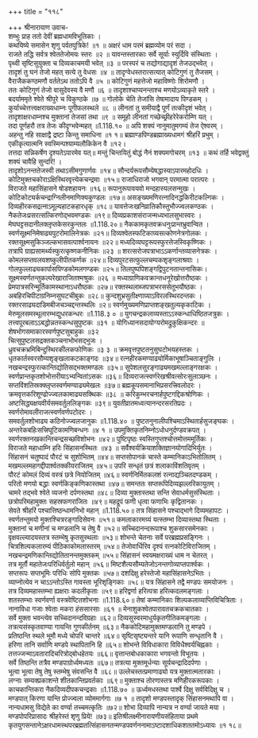 +++
title = "११८"

+++
श्रीनारायाण उवाच-  
शम्भुः प्राह ततो देवीं ब्रह्मधामविभूतिकाः ।  
कथयिष्ये समासेन शृणु पर्वतपुत्रिके! ॥१ ॥
अक्षरं धाम परमं ब्रह्मव्योम परं सदा ।  
राजते तद्धि सर्वत्र श्वेततेजोमयः स्तरः ॥२ ॥
यावन्तस्तारकाः सर्वे सूर्याः स्युर्दिवि संस्थिताः ।  
पृथ्वी सृष्टिसुयुक्ता च दिव्यकाचमयी भवेत् ॥३ ॥
परस्परं च तद्योगाद्यादृशं तेजउद्भवेत् ।  
तादृशं तु घनं तेजो महत् सत्ये तु वेधसः ॥४ ॥
तादृग्वेधस्तरात्सत्यात् कोटिगुणं तु तैजसम् ।  
वैराजैककण्ठमणौ वर्ततेऽथ ततोऽपि वै ॥५ ॥
कोटिगुणं महत्तेजो महाविष्णोः शिरोमणौ ।  
ततः कोटिगुणं तेजो वासुदेवस्य वै मणौ ॥६ ॥
तादृशाश्चाप्यनन्ताश्च मणयोऽव्याकृते स्तरे ।  
बदर्याममृते श्वेते श्रीपुरे च विकुण्ठके ॥७ ॥
गोलोके चेति तेजांसि तेषामादाय पिण्डकम् ।  
कुर्याच्चेत्तत्त्वक्षराख्यधाम्नः पूगीफलस्थले ॥८ ॥
लीनतां तु समीयाद्वै पूर्णं तत्कीदृशं भवेत् ।  
तादृशाक्षरधाम्नश्च मुक्तानां तेजसां तथा ॥९ ॥
समूहो लीनतां गच्छेच्छ्रीहरेरेकरोम्णि यत् ।  
तदा पूर्णहरौ तत्र तेजः कीदृग्भवेन्महत् ॥1.118.१० ॥
अपि शक्यं नानुमातुमगम्यं तेज ऐश्वरम् ।  
अहन्तु नहि साक्षाद्वै द्रष्टा किन्तु समाधिना ॥१ १॥
ब्रह्माण्डपिण्डब्रह्माख्यधामगं श्रीहरिं प्रभुम् ।  
एकीकृत्यात्मनि स्वस्मिन्पश्याम्यलौकिकेन वै ॥१२।  
तत्तदा सन्निकर्षेण दृश्यतेऽपारमेव यत्॥
मन्तुं चिन्तयितुं बोद्धं नैनं शक्यमगोचरम् ॥१३ ॥
कथं तर्हि भवेद्वक्तुं शक्यं चावैहि सुन्दरि! ।  
तादृशोऽनन्ततेजस्वी तथाऽसीमगुणार्णवः ॥१४॥
सौन्दर्यरूपसौम्येषद्धास्याऽपारमहोदधिः ।  
कोटिमुक्तचकोराऽक्षिस्थिरवृत्त्येकचन्द्रमाः ॥१५॥
राजाधिराजो भगवान् परमात्मा परात्परः ।  
विराजते महासिंहासने षोडशहायनः ॥१६॥
रूपानुरूपावयवो मन्दहास्यलसन्मुखः ।  
कोटिकोट्यर्कचन्द्राग्निलीनमाणिक्यकुण्डलः ॥१७॥
असङ्ख्यमणिरत्नादिनद्धकिरीटकल्गिकः ।  
दिव्यहीरकसद्रत्नाऽमूल्यहाटकहारधृक् ॥१८॥
यावत्तेजःखनिव्रातिकौस्तुभौज्ज्वलकण्ठकः ।  
नैकतेजःप्रसरत्सत्किरणोद्भवमण्डकः ॥१९॥
दिव्यप्रकाशसंराजन्मध्यभालसुभास्वरः ।  
मेघघट्टसदानीलक्लृप्तकेसरकुन्तलः ॥1.118.२०॥
नैककामकृतवक्रधनुःप्रान्तभ्रुवान्वित ।  
स्वर्णसूक्ष्मनिमेषाढ्यपुटरोमालिनेत्रकः ॥२१॥
दिव्यश्वेतस्फटिकाग्र्यसत्कोणनेत्रगोलकः ।  
रक्तसूक्ष्मसुकिञ्जल्कभासवत्पार्श्वनायनः ॥२२॥
मध्यदिव्यघट्टरूपस्फुरत्तेजस्विकृष्णिकः ।  
तत्रापि ग्राह्यसामर्थ्यस्फुरत्कृष्णकनीनिकः ॥२३ ॥
शरत्सरोजपत्राभाऽऽकर्णान्तव्यासनेत्रकः ।  
कोमलसप्तवलयशष्कुलीपीतकर्णक ॥२४॥
दिव्यपुरटसत्फुल्लचम्पकशृङ्गलाश्रवाः ।  
गोलफुल्लाढ्यकार्पासपिण्डकोमलगण्डकः ॥२५॥
तिलपुष्पपिशङ्गद्विपुटनतान्तनासिकः।  
सूक्ष्मस्वर्णतन्तुकल्परेखाराजितश्मश्रुकः ॥२६ ॥
मध्याग्राणिकवक्रान्तधनूरेखोत्तरौष्ठकः ।  
प्रेमपात्रसरिन्मूर्तिकामस्थानाऽधरौष्ठकः ॥२७॥
रक्तस्थलाब्जपत्राभरससेतूभयौष्ठकः ।  
अबहिरचिपीटाग्रनिम्नसुघटचीबुकः ॥२८॥
कुन्दशुभ्रसुतीक्ष्णाग्र्याऽविरलस्थिरदन्तकः ।  
रक्तरसाढ्यदाडिमबीजचञ्चद्दन्तस्थलिः ॥२॥
स्वर्णमुख्यमणिप्राप्तशङ्खतुल्यकृकाटिकः ।  
मेरुमूलसमस्थूलारम्भद्युधरकन्धरः ॥1.118.३ ० ॥
युगचन्द्रकलाव्यस्ताऽऽस्कन्धाधिष्ठितजत्रुकः ।  
तत्त्वपूरबलाऽऽबद्धोन्नतस्कन्धसुपुष्टकः ॥३१ ॥
योगिध्यानसदायोग्यरोमद्रुकुक्षिकन्दरः ॥
शेषभोगसमाकारस्वर्णपुष्टसुबाहुकः ॥३२  
चित्सुपुष्टलसद्रक्तकञ्चनाभोभसद्भुजः ।  
ध्रुवचक्रभ्रमिबिन्दुस्थिरकीलकफोणिकः ॥३ ३ ॥
क्रमवृत्तपुष्टतनुसुघटोभयहस्तकः ।  
धृतकार्तस्वरसौम्यशृङ्खलाकटकाङ्गदः ॥३४॥
रत्नहीरकमण्याढ्योर्मिकाभूषाञ्चिताङ्गुलिः ।  
नखचन्द्रस्फुरत्कान्तिद्योतिसद्भक्तमण्डलः ॥३५॥
सुपेशलसुरङ्गाढ्यमखमल्लाङ्गरक्षकः ।  
स्वर्णप्रान्तकृतशोभोत्तरीयाऽभ्यन्वितांऽसकः ॥३६॥
दिव्यराजत्स्वर्णरेखश्रीवत्सोरःसुलाञ्छनः ।  
सप्तविंशतिस्रक्क्लृप्तस्वर्णमण्याढ्यमेखलः ॥३७॥
ब्रह्मकूपसमानाभिप्रसरत्त्रिवलोदरः ।  
क्रमवृत्तकरिशूण्ढोज्ज्वलकामाढ्यसक्थिकः ॥३८ ॥
करिकुम्भरचनार्हपुष्टगद्दिकश्रोणिकः ।  
अष्टसिद्ध्यक्षयवीर्यसमवर्तुललिङ्गकः ॥३९॥
युवतीव्रातमध्वत्यानन्दरसरतिप्रदः ।  
स्वर्णरोमावलीराजत्स्वर्णवर्णपटोदरः ।  
समवर्तुलशोभाढ्य कठिनोज्ज्वलजानुकः ॥1.118.४० ॥
पुष्टतनुनालीपश्चिमाऽस्थितार्हसुजङ्घकः ।  
अन्तरेकबहिःसत्त्रिघूटिकामणिबन्धनः ॥४ १ ॥
उपमुक्तिकृतनिम्नोऽधोधनुर्दण्डवक्रपत् ।  
स्वर्णरक्तनखकान्तिचन्द्रसच्छविशोभनः ॥४२॥
पुष्टिपृष्ठः स्वस्तिगुप्तश्चोत्तमोत्तममूर्तिकः ।  
विराजते महाधाम्नि हरिः सिंहासनस्थितः ॥४३ ॥
सर्वैश्वर्यक्रियाशक्तिज्ञानयोगादिभिर्युतः ।  
सिंहासनं चतुष्पादं पौरटं च सुशोभितम् ॥४४॥
सप्तसोपानकं चास्ते कम्मानिकाऽभितोलितम् ।  
मखमल्लमहागद्दीपार्श्वतक्कीयराजितम् ॥४५॥
उपरि सन्धृतं छत्रं शलाकाविंशतिवृतम् ।  
पौरटं कोमलं दिव्यं वस्त्रं छत्रे नियोजितम् ॥४६॥
स्वर्णनिर्मितकलशं रत्नाद्यञ्चितदण्डकम् ।  
परितो मणयो बद्धाः स्वर्णकिङ्कणिकास्तथा ॥४७॥
समन्ततः सप्तरूपिदिव्यझल्लरिकायुतम् ।  
चामरे तद्भवे श्वेते व्यजनो दर्पणस्तथा ॥४८॥
दिव्या मुक्तास्तथा सन्ति सेवाधर्मसुसंस्थिताः ।  
छत्रोपरिमहामुक्तः सहस्रफणराजितः ॥४९॥
महद्रूपं फणी धृत्वा फणाभिः कृद्वितानकः ।  
सेवते श्रीहरिं पश्चात्तिष्ठन्धामनिभो महान् ॥1.118.५०॥
तत्र सिंहासने पश्चाद्भागे दिव्यमहापटः ।  
स्वर्णतन्तुमयो मुक्तश्चित्ररङ्गादिसेवनः ॥५१॥
कमलाकारमग्र्यं यत्स्तम्भा दिव्यास्तथा स्थिताः ।  
मुक्तानां च मणीनां च मण्डलानि च तेषु वै ॥५२॥
सच्चिदानन्दरूपाश्च शुकसारसमेनकाः ।  
वृक्षवल्ल्यादयस्तत्र स्तम्भेषु कृतसुस्थलाः ॥५३॥
शोभन्ते चेतनाः सर्वे परब्रह्मप्रसङ्गिनः ।  
चित्रशिल्पकलारम्यं पीठिकाकोमलास्तरम् ॥५४॥
तेजोवार्धिरिव दृश्यं रत्नकोटिविराजितम् ।  
नखचन्द्रमणिकान्तिद्योतितानन्तमुक्तकम् ॥५५॥
सिंहासनं स्वयमक्षराख्यं धाम न चेतरत् ।  
तत्र मूर्तौ महातेजःपरिधिर्वर्तुलो महान् ॥५६॥
मिष्टशैत्यसौम्यतेजोऽनन्तगोव्याप्तपार्श्वकः ।  
सप्तरूपः सप्तभूमिः परिधिः सोपि मुक्तकः ॥५७॥
दशदिक्षु हरेस्तेजो महासिंहासनेऽभितः ।  
व्याप्नोत्येव न चाऽऽन्तोऽस्ति गावस्ता भूरिशृङ्गिकाः ॥५८॥
यत्र सिंहासने तद्वै मण्डपः समयोजनः ।  
तत्र दिव्यमहास्तम्भा ह्यक्षराः कदलीकृताः ॥५९॥
हरिद्वर्णा हरित्पत्रा हरित्कदलमङ्गलाः ।  
शतस्तम्भाः स्वर्णवर्णा वस्त्रवेष्टितशोभनाः ॥1.118.६०॥
तेषां कम्मानिकाः शिल्पकलाव्याप्तिविचित्रिताः ।  
नानाविधा गजाः श्वेताः मकरा हंससारसाः ॥६१ ॥
मेनाशुकश्वेतपारावतचक्रकचातकाः ।  
सर्वे मुक्ता भवन्त्येव सच्चिदानन्दविग्रहाः ॥६२॥
दिव्यसुस्वरमाधुर्यकृतगीतिकमङ्गलाः ।  
तत्रत्यसंस्कृतवाण्या गायन्ति गुणकीर्तनम् ॥६३॥
नैककोटिमहामुक्तमण्डलानि तु मण्डपे ।  
प्रतिष्ठन्ति स्थले भूमौ मध्ये चोपरि चान्तरे ॥६४॥
सृष्टिसृष्ट्यन्तरे यानि रूपाणि सन्धृतानि वै ।  
हरिणा तानि सर्वाणि मण्डपे स्थापितानि हि ॥६५॥
शोभन्ते विविधाकारा विविधैश्वर्यचिह्नकाः ।  
तत्तज्जन्माऽवतारादिचरित्रोद्बोधहेतयः ॥६६॥
वृत्तान्तबोधकाकारा भगवन्तो विभूतयः ।  
सर्वे तिष्ठन्ति तत्रैव मण्डपाग्रोर्ध्वमध्यतः ॥६७॥
तत्रत्या मुक्तमूर्धन्याः सूर्यचन्द्रादिदर्पणाः ।  
भूत्वा भूत्वा तेषु तेषु स्तम्भेषु संवसन्ति वै ॥६८॥
उल्लेचस्तत्प्रमाणाढ्यो यत्र मुक्तात्मतारकाः ।  
लग्नाः सम्यक्प्रकाशन्ते शीतकान्तिप्रवर्तकाः ॥६९॥
मुक्ताश्च तोरणास्तत्र मणिहीरकरूपकाः ।  
काचकान्तिकरा नैकदिव्यदीपकचन्द्रकाः ॥1.118.७० ॥
ऊर्ध्वमधस्तथा पार्श्वे दिक्षु सर्वविदिक्षु च ।  
मण्डपात् किरणा यान्ति प्रोज्ज्वला व्योममार्गगाः ॥७ १ ॥
तादृशो मण्डपस्तादृक् सिंहासनमथापि वा ।  
नान्यधामसु विद्येते का वर्ण्या तच्चमत्कृतिः ॥७२॥
शोभा दिव्यापि नान्यत्र न वर्ण्या जायते मया ।  
मण्डपोपरिप्रासादः श्रीहरेस्तं शृणु प्रिये! ॥७३॥
इतिश्रीलक्ष्मीनारायणीयसंहिताया प्रथमे कृतयुगसन्तानेऽक्षरधामस्थपरब्रह्मतत्सिंहासनतन्मण्डपवर्णननामाऽष्टादशाधिकशततमोऽध्यायः ॥१ १८॥
    
